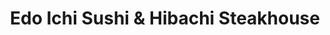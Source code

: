 ---
layout: place
title: "Edo Ichi Sushi & Hibachi Steakhouse"
permalink: /connecticut/wethersfield/edo-ichi-sushi-hibachi-steakhouse.html
stateAbbr: CT
stateName: Connecticut
cityName: Wethersfield
place_id: ChIJx0Ev0WFS5okR-A-waMC2kkY
photos:
  - name: >-
      places/ChIJx0Ev0WFS5okR-A-waMC2kkY/photos/AeeoHcL7l1S0xg8dEVNnwS-H_R2nTwouasd0oHhSdyIqBrHuRBxKOZbsWlQoEBEqPVbBXCqNP5GpZEbUnZff3gbqu59ZpG15WYZ4nDfNA73VRHjA5HIt36sbSZ1FW9B-Shba0ahu1pyt9OoVN5kWuzE_TO71FgQuryDmZDy-Q_MjeMjbJADaIeeOtwNJxMxtOqB-TfMTfh-uJ9Qj0VBkKaSbu27UdreZ0_zRmr1K3JwOqPJ7s3tJTt_y8LFJEksbiLPxe6Q3RhTK3iOTi64NA28-G6nYie6VwnZp2aOfGl6S2SFW_LY9rb_eqkZPrr9Ys4vJv8X_HjKwHotw1W9KC6j-0Rup6Gds4KYjyjFtnQECRZ79YbIvX5Op5SCDD4lr63ytjhmeD-Tc646DT_zP1XP_84IMnaVKo8r0VSLJfkAfeREO5A
    widthPx: 1930
    heightPx: 1542
    authorAttributions:
      - displayName: Alan Friedman
        uri: https://maps.google.com/maps/contrib/114479363244954313005
        photoUri: >-
          https://lh3.googleusercontent.com/a/ACg8ocJVOKFKynYGEfyuBxLp8S-p-M_VuDcvnlhVhrAxvn-0oHT7BQ=s100-p-k-no-mo
    flagContentUri: >-
      https://www.google.com/local/imagery/report/?cb_client=maps_api_places.places_api&image_key=!1e10!2sCIHM0ogKEICAgICm1dPuNQ&hl=en-US
    googleMapsUri: >-
      https://www.google.com/maps/place//data=!3m4!1e2!3m2!1sCIHM0ogKEICAgICm1dPuNQ!2e10!4m2!3m1!1s0x89e65261d12f41c7:0x4692b6c068b00ff8
  - name: >-
      places/ChIJx0Ev0WFS5okR-A-waMC2kkY/photos/AeeoHcLtcDmiIcvyzhaojWIUcqMzVie9IGJrCLyTnnq4rmZoVIpU4EnIJa4nXc_m_mntEyN-APSRDdtSaMuAHl1J1LvTRlx2g7Yf8hwg2aUl1ERWrLV6FnJaD8ZXUmdSYeNYgeXlKYg-fyz6vjU0AKAzPcgmZJhiRpZVOnVDMyjh2EXlqZMGl0tPVJkSLzN_s1cOCh3bGKmwA_P784GeSD-jPU20jofhZeqXydj927YjM4NR29nPtjI6TJIhwn2R_qOxPVw4Q4sAeZRNIcATrye-VGXZbt9yyTQIZycElzbABM6sQlnXqyrsteAPEHVoTitkjyXZ7koy4_Gt8Ky3aJepwMeyN-4CkhHKLMaRfJoVRLBKpRJx_fHveztOoa_wblqUg4IuVmWW4NfnCzEYEb65uIoSJ35hamCN1zRbNeO7VE8
    widthPx: 4032
    heightPx: 2268
    authorAttributions:
      - displayName: G Ghenadie
        uri: https://maps.google.com/maps/contrib/113837188354823993143
        photoUri: >-
          https://lh3.googleusercontent.com/a-/ALV-UjU8gwZ6vxNuvNz73aNu61glTN6nQUWIKOKyNKCsD7a7AW5EN-Vs=s100-p-k-no-mo
    flagContentUri: >-
      https://www.google.com/local/imagery/report/?cb_client=maps_api_places.places_api&image_key=!1e10!2sCIHM0ogKEICAgIDK35XzfQ&hl=en-US
    googleMapsUri: >-
      https://www.google.com/maps/place//data=!3m4!1e2!3m2!1sCIHM0ogKEICAgIDK35XzfQ!2e10!4m2!3m1!1s0x89e65261d12f41c7:0x4692b6c068b00ff8
  - name: >-
      places/ChIJx0Ev0WFS5okR-A-waMC2kkY/photos/AeeoHcKWdVQ_2VdQtnwg0x8CRzEo5sajErRhZMRBYXB1PlaQUiL5TcHBrYSuo21nNbaWGUcGUtVAlURinLQowqDuvnc0rygRIOxdjmjDz29eJFL8aSp5KnXgxZYG2X0Q3H9VXhc6SfgAdRdwOAh_uMWRQYw0WISpAiBFAgT5ZCbPPoFbkh6k-5uOVSFFpiyVO_NxFnbS4sxmtN8CrfXeZdkQeWM0x365MuTxzV1uTA7kewdJH96GJuL68NYi1xUugBR3qNuz1L4h5-5amAgfuRYATGwstaGy50muC4bTSLrgvLgncy7aYgOwkUsr8HGPkN_bjHeuoNMxx1kQQgGgdX6Z6LWf3mLuZx2uueu_Ui2Er6lo7QJSYQSEGZBOg8IThXudX11TRWffnKt_FgLFwTGf2-_0yF5SoYyz87-TjqCRaqo6LQ
    widthPx: 4000
    heightPx: 1848
    authorAttributions:
      - displayName: Stan Shargors
        uri: https://maps.google.com/maps/contrib/100046073997222499358
        photoUri: >-
          https://lh3.googleusercontent.com/a-/ALV-UjXBcSxyoGE8GqdAsBqoMKjSVNR9pSYuOHXz9QZstALWxS_B9Emx=s100-p-k-no-mo
    flagContentUri: >-
      https://www.google.com/local/imagery/report/?cb_client=maps_api_places.places_api&image_key=!1e10!2sCIHM0ogKEICAgID_1LWKWQ&hl=en-US
    googleMapsUri: >-
      https://www.google.com/maps/place//data=!3m4!1e2!3m2!1sCIHM0ogKEICAgID_1LWKWQ!2e10!4m2!3m1!1s0x89e65261d12f41c7:0x4692b6c068b00ff8
  - name: >-
      places/ChIJx0Ev0WFS5okR-A-waMC2kkY/photos/AeeoHcLq-EgKB0jxOjQyPgFbmtk8UiUhhsUeiURVTqP16T0N5ShugwnxSMzeBFFBNRj5Mw6N6BuE_M8tvQ95o3PY946Yct3_lzLDgdan5m62plEWKqlYOglvwaYlYLH88LDTHrSrWxTZz9JIrX_BMzYIL1bxDfxTha-FVsBrB18IPgf1jUf5mrnM4fwzz_4sjB193jGhKRhMurwLxTaGOHjbjrzjqElMczaXtPS3PgwMnoZ2Vz5Hoc9pVOOmFs_CkZ9RIEM7JWTSo-eXXR6LIsaoZXJ3zBX_liXDYwi7PVVuZ43yD746hw5tSvcDvHVdqPrG0yfq4amcSR-bkcx2rqNCvCDFPl_vpK_qDjk31PjHqENyuyjUi--e6C_k9VkJDAs6yLvIoGka_gaFc1ozWKgNNIfs5EomgfsjmyJqGnzuEAQxOJ1Q
    widthPx: 4000
    heightPx: 2252
    authorAttributions:
      - displayName: Mr. T
        uri: https://maps.google.com/maps/contrib/106952581615837465238
        photoUri: >-
          https://lh3.googleusercontent.com/a-/ALV-UjX6wNhSlwBSyuTvOGV7oF85KuFhvEMZu87UvLclzKqkkM9ksAIcMQ=s100-p-k-no-mo
    flagContentUri: >-
      https://www.google.com/local/imagery/report/?cb_client=maps_api_places.places_api&image_key=!1e10!2sCIHM0ogKEICAgIDXuOqv7QE&hl=en-US
    googleMapsUri: >-
      https://www.google.com/maps/place//data=!3m4!1e2!3m2!1sCIHM0ogKEICAgIDXuOqv7QE!2e10!4m2!3m1!1s0x89e65261d12f41c7:0x4692b6c068b00ff8
  - name: >-
      places/ChIJx0Ev0WFS5okR-A-waMC2kkY/photos/AeeoHcINDouy9dvuQUJlW9zYSth5W0cpqhoiCzFHoKcVrtVUaCw3pXbZdGlAArq3mjzkU9OKvlrJSC4VPYmjOFTfP-tNg1ULB5-GwpXy0xiEADPZFOerrs_M3UiD9_uUkAFsGiKnQGdBiHT3KX_uhOka8C-ibXCUNieEWb4Mvjw9Lz1DDrQQWNkvJmVGzXA6OR6CQciZd8NndGZOWEZ_pioNUJWcy2rcC0FnwaW_zM4UzGqoMyJOs6gRt3Uiqkyew-wMOjUH-5Q6ugjVF63eA4GoxeZhGlFv9l-MstlkZ7AQUhW0iO92MAfJz9j2t_TWn2P79E8CJjbvJ5F84mUGKKU2nbkz2PnPXbiBU0awEfzRqQtRdxic3yglKtfgiSuUdldJosrzSk0HAhc17if5ugm87ULtERKzjKzhwMvBcM2DIo_snBmUdjLlVDtlnnSApEFL
    widthPx: 4080
    heightPx: 3072
    authorAttributions:
      - displayName: peter hertzog
        uri: https://maps.google.com/maps/contrib/105100429960606918630
        photoUri: >-
          https://lh3.googleusercontent.com/a-/ALV-UjWaRh9oPJdjsWgDypAOoyS5cBlQYX93-vPS9HCd1u6CCR198box=s100-p-k-no-mo
    flagContentUri: >-
      https://www.google.com/local/imagery/report/?cb_client=maps_api_places.places_api&image_key=!1e10!2sCIABIhAGbwPTJSBu2WfRq_EABRtT&hl=en-US
    googleMapsUri: >-
      https://www.google.com/maps/place//data=!3m4!1e2!3m2!1sCIABIhAGbwPTJSBu2WfRq_EABRtT!2e10!4m2!3m1!1s0x89e65261d12f41c7:0x4692b6c068b00ff8
  - name: >-
      places/ChIJx0Ev0WFS5okR-A-waMC2kkY/photos/AeeoHcKce7cVu_6rS5PtBegpds9Ei_IGi_t0Dl1rRfcPGnzE1aEJxDJ5zIBbwoWe8fz6utPhbhcugIClNLXKJm6MJrEi4C3gklEcEpO1jNisHAg94rlpavA2Bcpjciwvxvzf20GEdjh4IY6ho1EAKV4YwsOBIcaeF6ReD9gCKKkBbK5g6bCFIvGgKl4Rtn2x4QLCYl0V_R2kE87SR2jFawMyBI_gwDtc66Vy1n_wOu2HqhBJC0dIQ0Ag2H05xvqWxRz5BnwH78T8X3eMy1vfrpoGacxtNXVNMeu7HirvqSc0Nrw_PDNG0dRhtxST80AM9Yh0to-SZYKVAH8z1cx_LvihDUQZQtQkf_2DcxHyO5prssgwL9eft8z-57jE0D3KLU8QuumEfykmFIS81T78LeIZVoXrs3lIxya2e-ACNqisevQ
    widthPx: 4080
    heightPx: 3072
    authorAttributions:
      - displayName: Sarah Mancini (Sarahcat)
        uri: https://maps.google.com/maps/contrib/117575925869836263666
        photoUri: >-
          https://lh3.googleusercontent.com/a-/ALV-UjWMBz9EGI4GyNutXHsxAb2ZNuSdQbyg3SacHG4oVnsixak9B0b_hw=s100-p-k-no-mo
    flagContentUri: >-
      https://www.google.com/local/imagery/report/?cb_client=maps_api_places.places_api&image_key=!1e10!2sCIHM0ogKEICAgICT2qTTWg&hl=en-US
    googleMapsUri: >-
      https://www.google.com/maps/place//data=!3m4!1e2!3m2!1sCIHM0ogKEICAgICT2qTTWg!2e10!4m2!3m1!1s0x89e65261d12f41c7:0x4692b6c068b00ff8
  - name: >-
      places/ChIJx0Ev0WFS5okR-A-waMC2kkY/photos/AeeoHcIGgooD92EFEB6pMAm6YONTnyPFRjL2Gg8oXPBQXtufqMHTR66bWvxOH9Hq5I1ZWhonwQsbeeQEAH9SJIYSGfl-99xIktOZZQGEPRq_rEejqYammZkV1DdVTCaBOo8nr3cvLnYHkSGtidmPVnE8n7aJH2f0A_sQ4AaZawyGFWQE4fd2MrQnshN5E-q2HvbbiDKkRZj7_YpWXRokVAFpRT0yGhk9kZKxZap6w7o0O_DEmeyLf5-I0wiTfS80bT-qKGbQNYSyFmZgc7yLaOM4dYNLCmJD9P-spQ_YFaMFk8CzjDL29grfbT3H0eLjFp-L6IUb1vMtT_Rgo1ipvwa9GGob2GTNngv4xU0iOv8pqhbRJ1QsI5FXkYTP-fTTKQywPkdCeYZ4gD0zRnnueIwi9q242n0iwRHEjHHZXrbsA2zU8FOA
    widthPx: 3024
    heightPx: 4032
    authorAttributions:
      - displayName: Thuy-Linh Phan
        uri: https://maps.google.com/maps/contrib/117884681600895533560
        photoUri: >-
          https://lh3.googleusercontent.com/a-/ALV-UjWUwmdVVI_OWD2hQHZjGISKEUM1v7-6l1hmPivJfV0wl1uFu_kt0w=s100-p-k-no-mo
    flagContentUri: >-
      https://www.google.com/local/imagery/report/?cb_client=maps_api_places.places_api&image_key=!1e10!2sCIHM0ogKEICAgIDF346E9QE&hl=en-US
    googleMapsUri: >-
      https://www.google.com/maps/place//data=!3m4!1e2!3m2!1sCIHM0ogKEICAgIDF346E9QE!2e10!4m2!3m1!1s0x89e65261d12f41c7:0x4692b6c068b00ff8
  - name: >-
      places/ChIJx0Ev0WFS5okR-A-waMC2kkY/photos/AeeoHcLBEes_WRl3N3uT5YrHt-4PWUYXvI_tQvz9MCv29kDGX5iIOak_G2Xv_dBhS7w0TH3HCrF-_EPZWlHelFuBTzOgsUSmBlKIdMc61pbh7P_mnOh7I1Le_qoq1iWJpPY8ELkE4DgNutKq_8wOb1YekjjuwfkZSaR9G1hPwe-YXncQZsQy5U9FPgoRKkyrCLC-TN4vYSjfQi-2IX1TiWHnPDOUo0Q0hUFrChh_xiOnL1486xnzunispSx9604ah87DnhFZuvH4F1eFhM8Fv9TnJ_yp8VTukVmk5EMIH3pKUMGfW42smeRDDT02PjnW_HPmIcz-t4Sekzj4d3pexnKyLWcBfSFeBPbdChaTcxXFVCCBkoRglCtQqwOUmpxJk8oV93mVGiLAR_wPBD4hb9CEmCm6FeGW9PZvyT7B5Q4X8NC1UzZW
    widthPx: 3024
    heightPx: 4032
    authorAttributions:
      - displayName: Khanhlinh Le Begin
        uri: https://maps.google.com/maps/contrib/116539779242401821717
        photoUri: >-
          https://lh3.googleusercontent.com/a/ACg8ocLJ5vfzYjcB3L2PtRmSWZxL-nmwCMIBRFIdheRF4UQmr3Ybgw=s100-p-k-no-mo
    flagContentUri: >-
      https://www.google.com/local/imagery/report/?cb_client=maps_api_places.places_api&image_key=!1e10!2sCIHM0ogKEICAgID-7-7m1QE&hl=en-US
    googleMapsUri: >-
      https://www.google.com/maps/place//data=!3m4!1e2!3m2!1sCIHM0ogKEICAgID-7-7m1QE!2e10!4m2!3m1!1s0x89e65261d12f41c7:0x4692b6c068b00ff8
  - name: >-
      places/ChIJx0Ev0WFS5okR-A-waMC2kkY/photos/AeeoHcKQgHkYqtORWQMVSbkLHn5z8RhaSr_5F9Gs5Sx3SdsWgf7ExMfWxN-gxVBBlWLewzq-_-sAAYjx8gkhoBkfPYPbkJuQkA5EHgs10MEh9Og_it9AX1GaQivrIPYQECYHFkm6oRxIdCl7YMwzh_gAxA3seKSIXpKPLyXOJfJiwDEif1WpU9BHO0zQqY9lSO98dt62reAAVrl4aj-XMvrMvdFgMuSWRRXEp04LHgCk9-4eD7pjJFGDaSF5BYBVdf1HnOo-HET-HqIyraFjUN1UYrkgcZNHV7xyBhMzIuXtohr4YLIPeJPbVQYQsanGe2IDXa9hzRM9ExVL8oiAqyqcmVpKfGnIpWQekkyWVzMNOBqiB7MByxl0Mp3_vGqDsTlIU_Gj_0ciPmJYowRWGMBjiLz6SxFcFkQKhfNfwQF6zHtz9D3R
    widthPx: 4000
    heightPx: 1848
    authorAttributions:
      - displayName: Stan Shargors
        uri: https://maps.google.com/maps/contrib/100046073997222499358
        photoUri: >-
          https://lh3.googleusercontent.com/a-/ALV-UjXBcSxyoGE8GqdAsBqoMKjSVNR9pSYuOHXz9QZstALWxS_B9Emx=s100-p-k-no-mo
    flagContentUri: >-
      https://www.google.com/local/imagery/report/?cb_client=maps_api_places.places_api&image_key=!1e10!2sCIHM0ogKEICAgID_1LWK-QE&hl=en-US
    googleMapsUri: >-
      https://www.google.com/maps/place//data=!3m4!1e2!3m2!1sCIHM0ogKEICAgID_1LWK-QE!2e10!4m2!3m1!1s0x89e65261d12f41c7:0x4692b6c068b00ff8
  - name: >-
      places/ChIJx0Ev0WFS5okR-A-waMC2kkY/photos/AeeoHcLV3A8jcnG4u2sG-34lKvU4D9BUWDPPk-e2_8rBGmY7KnUkRpc6acfCQyuew_F3oR9dTQ1ekre6SPPg8rlzFMlQ51DJuOlVRw8S3oPhJ8ziFxA9L60Kc2KpXPvMEmQXnQAHcJw3lF0jeZamBT1c8XLtlKdEDK5itj_mo-W43QoEcbFu41MOpfYZt9956Oa-j7OYR5WuOIbmRLjtxZnAS4JF7GKsldDi1UtMo-PeO2Gp5doKa_d-TaaGND23c6l57Cv_Yhr7MTTK6wKRYbbJprlgldQOzgVzErcWh32JESDihdEEn0B_jFpvvYH73Km6ei73m00lLwYpNtgyqb71mWJRpHyOlwmp78B9b38iKdRheSQcvQ_GlBnNnRYn0eHvg2kC77GXeOESVNk-WXlrNFm97biNZC2Ug-rWLVjk5-Lbgoxr
    widthPx: 4000
    heightPx: 3000
    authorAttributions:
      - displayName: HONGTAE CHOE
        uri: https://maps.google.com/maps/contrib/103335727388254604895
        photoUri: >-
          https://lh3.googleusercontent.com/a/ACg8ocKh9ptj7zi4H41x-37C0vX3BH45kCfE5GROKJzUNrb-CxujKQ=s100-p-k-no-mo
    flagContentUri: >-
      https://www.google.com/local/imagery/report/?cb_client=maps_api_places.places_api&image_key=!1e10!2sCIHM0ogKEICAgIDR5rHqygE&hl=en-US
    googleMapsUri: >-
      https://www.google.com/maps/place//data=!3m4!1e2!3m2!1sCIHM0ogKEICAgIDR5rHqygE!2e10!4m2!3m1!1s0x89e65261d12f41c7:0x4692b6c068b00ff8
address: 580 Silas Deane Hwy, Wethersfield, CT 06109, USA
street: 580 Silas Deane Hwy
city: Wethersfield
state: CT
zip: '06109'
country: USA
neighborhood: null
latitude: '41.709614'
longitude: '-72.662150'
accessibility_options:
  wheelchairAccessibleParking: true
  wheelchairAccessibleEntrance: true
  wheelchairAccessibleRestroom: true
  wheelchairAccessibleSeating: true
business_status: OPERATIONAL
name: Edo Ichi Sushi & Hibachi Steakhouse
google_maps_links:
  directionsUri: >-
    https://www.google.com/maps/dir//''/data=!4m7!4m6!1m1!4e2!1m2!1m1!1s0x89e65261d12f41c7:0x4692b6c068b00ff8!3e0
  placeUri: https://maps.google.com/?cid=5085327866761056248
  writeAReviewUri: >-
    https://www.google.com/maps/place//data=!4m3!3m2!1s0x89e65261d12f41c7:0x4692b6c068b00ff8!12e1
  reviewsUri: >-
    https://www.google.com/maps/place//data=!4m4!3m3!1s0x89e65261d12f41c7:0x4692b6c068b00ff8!9m1!1b1
  photosUri: >-
    https://www.google.com/maps/place//data=!4m3!3m2!1s0x89e65261d12f41c7:0x4692b6c068b00ff8!10e5
primary_type: Sushi Restaurant
opening_hours:
  regular: null
  current: null
secondary_opening_hours:
  regular:
    weekdayDescriptions: null
    type: null
  current:
    weekdayDescriptions: null
    type: null
phone: (860) 436-4444
price_level: PRICE_LEVEL_MODERATE
price_range: $20 &ndash; $30
rating: '4.5'
rating_count: 799
website: https://www.edoichisushihibachi.com/
description: >-
  Modern, colorful Japanese restaurant serving sushi, noodles, hibachi fare &
  more.
reviews:
  - name: >-
      places/ChIJx0Ev0WFS5okR-A-waMC2kkY/reviews/ChdDSUhNMG9nS0VJQ0FnSURfcEx2bHlBRRAB
    relativePublishTimeDescription: 2 months ago
    rating: 5
    text:
      text: >-
        What a great place to visit! We went there for an early dinner as a
        family.  The restaurant was very clean and the service was very
        friendly. We felt like we were taken care of really well. The food was
        terrific! They used fresh, high-quality ingredients which made
        everything we ordered taste awesome! Will definitely be back when going
        to that area.
      languageCode: en
    originalText:
      text: >-
        What a great place to visit! We went there for an early dinner as a
        family.  The restaurant was very clean and the service was very
        friendly. We felt like we were taken care of really well. The food was
        terrific! They used fresh, high-quality ingredients which made
        everything we ordered taste awesome! Will definitely be back when going
        to that area.
      languageCode: en
    authorAttribution:
      displayName: Stan Shargors
      uri: https://www.google.com/maps/contrib/100046073997222499358/reviews
      photoUri: >-
        https://lh3.googleusercontent.com/a-/ALV-UjXBcSxyoGE8GqdAsBqoMKjSVNR9pSYuOHXz9QZstALWxS_B9Emx=s128-c0x00000000-cc-rp-mo-ba5
    publishTime: '2025-01-21T22:50:11.024355Z'
    flagContentUri: >-
      https://www.google.com/local/review/rap/report?postId=ChdDSUhNMG9nS0VJQ0FnSURfcEx2bHlBRRAB&d=17924085&t=1
    googleMapsUri: >-
      https://www.google.com/maps/reviews/data=!4m6!14m5!1m4!2m3!1sChdDSUhNMG9nS0VJQ0FnSURfcEx2bHlBRRAB!2m1!1s0x89e65261d12f41c7:0x4692b6c068b00ff8
  - name: >-
      places/ChIJx0Ev0WFS5okR-A-waMC2kkY/reviews/ChZDSUhNMG9nS0VJQ0FnSURfazVQb1N3EAE
    relativePublishTimeDescription: 2 months ago
    rating: 5
    text:
      text: >-
        One of my favorite hibachi spots in CT. I usually order on door dash but
        decided to sit down for dinner. Everything is seasoned to perfection.
        The combination plates are the best way to go. I usually order the
        lobster but the salmon was great! I would recommend for a birthday
        celebration or just a cozy dinner in the house.
      languageCode: en
    originalText:
      text: >-
        One of my favorite hibachi spots in CT. I usually order on door dash but
        decided to sit down for dinner. Everything is seasoned to perfection.
        The combination plates are the best way to go. I usually order the
        lobster but the salmon was great! I would recommend for a birthday
        celebration or just a cozy dinner in the house.
      languageCode: en
    authorAttribution:
      displayName: Desiree Marie
      uri: https://www.google.com/maps/contrib/109612518364255245327/reviews
      photoUri: >-
        https://lh3.googleusercontent.com/a/ACg8ocKDOT82sGxMdUWSddFTmPAKgzB41Mb8gt_hVUpWV4_8XfxMUZk=s128-c0x00000000-cc-rp-mo-ba3
    publishTime: '2025-01-26T21:30:09.134382Z'
    flagContentUri: >-
      https://www.google.com/local/review/rap/report?postId=ChZDSUhNMG9nS0VJQ0FnSURfazVQb1N3EAE&d=17924085&t=1
    googleMapsUri: >-
      https://www.google.com/maps/reviews/data=!4m6!14m5!1m4!2m3!1sChZDSUhNMG9nS0VJQ0FnSURfazVQb1N3EAE!2m1!1s0x89e65261d12f41c7:0x4692b6c068b00ff8
  - name: >-
      places/ChIJx0Ev0WFS5okR-A-waMC2kkY/reviews/ChZDSUhNMG9nS0VJQ0FnTUNnM1Bxekp3EAE
    relativePublishTimeDescription: a month ago
    rating: 5
    text:
      text: >-
        We were here for valentines day, we had to wait for an hour after
        reserving but the food was worth it,


        Shrimp tempura roll and Chicken Fried Rice was amazing 😍😍❤️
      languageCode: en
    originalText:
      text: >-
        We were here for valentines day, we had to wait for an hour after
        reserving but the food was worth it,


        Shrimp tempura roll and Chicken Fried Rice was amazing 😍😍❤️
      languageCode: en
    authorAttribution:
      displayName: sharanya PSR
      uri: https://www.google.com/maps/contrib/100811791346655952243/reviews
      photoUri: >-
        https://lh3.googleusercontent.com/a-/ALV-UjX9P6sXPZF3u1WT_9bZ4QNUiUd8k2gcXAtWZVOcYJXvhk5YYs7B=s128-c0x00000000-cc-rp-mo-ba4
    publishTime: '2025-02-15T03:55:04.867241Z'
    flagContentUri: >-
      https://www.google.com/local/review/rap/report?postId=ChZDSUhNMG9nS0VJQ0FnTUNnM1Bxekp3EAE&d=17924085&t=1
    googleMapsUri: >-
      https://www.google.com/maps/reviews/data=!4m6!14m5!1m4!2m3!1sChZDSUhNMG9nS0VJQ0FnTUNnM1Bxekp3EAE!2m1!1s0x89e65261d12f41c7:0x4692b6c068b00ff8
  - name: >-
      places/ChIJx0Ev0WFS5okR-A-waMC2kkY/reviews/ChdDSUhNMG9nS0VJQ0FnSURGMzQ2RXBRRRAB
    relativePublishTimeDescription: a year ago
    rating: 5
    text:
      text: >-
        Went here to celebrate a mutual friend coming to visit. This fantastic
        hibachi restaurant also offers a wide selection of sushi and specialty
        rolls.


        The atmosphere was lively and energetic. The restaurant has modern and
        stylish decor, creating a welcoming and comfortable dining environment.
        The cocktails were delicious and I would definitely come back for a
        happy hour!


        I really enjoyed the creative and flavorful sushi rolls, every bite was
        a delight. The skilled hibachi chef put on an entertaining show and the
        hibachi dishes were cooked to perfection (I had the lobster and steak
        combo).


        Overall, this is a great place to enjoy a memorable meal with friends or
        family.
      languageCode: en
    originalText:
      text: >-
        Went here to celebrate a mutual friend coming to visit. This fantastic
        hibachi restaurant also offers a wide selection of sushi and specialty
        rolls.


        The atmosphere was lively and energetic. The restaurant has modern and
        stylish decor, creating a welcoming and comfortable dining environment.
        The cocktails were delicious and I would definitely come back for a
        happy hour!


        I really enjoyed the creative and flavorful sushi rolls, every bite was
        a delight. The skilled hibachi chef put on an entertaining show and the
        hibachi dishes were cooked to perfection (I had the lobster and steak
        combo).


        Overall, this is a great place to enjoy a memorable meal with friends or
        family.
      languageCode: en
    authorAttribution:
      displayName: Thuy-Linh Phan
      uri: https://www.google.com/maps/contrib/117884681600895533560/reviews
      photoUri: >-
        https://lh3.googleusercontent.com/a-/ALV-UjWUwmdVVI_OWD2hQHZjGISKEUM1v7-6l1hmPivJfV0wl1uFu_kt0w=s128-c0x00000000-cc-rp-mo-ba5
    publishTime: '2023-11-12T05:02:50.965234Z'
    flagContentUri: >-
      https://www.google.com/local/review/rap/report?postId=ChdDSUhNMG9nS0VJQ0FnSURGMzQ2RXBRRRAB&d=17924085&t=1
    googleMapsUri: >-
      https://www.google.com/maps/reviews/data=!4m6!14m5!1m4!2m3!1sChdDSUhNMG9nS0VJQ0FnSURGMzQ2RXBRRRAB!2m1!1s0x89e65261d12f41c7:0x4692b6c068b00ff8
  - name: >-
      places/ChIJx0Ev0WFS5okR-A-waMC2kkY/reviews/ChdDSUhNMG9nS0VJQ0FnTUNndTRMd2xRRRAB
    relativePublishTimeDescription: a month ago
    rating: 1
    text:
      text: >-
        Manager slammed the door open because he was upset I didn’t like my
        drink that was full of drink mix extremely sweet mango peach puree… they
        forgot the jalapeño in my sushi and still charged me for jalapeño.  We
        spent over $150 on food, sushi and drinks and still kicked us out after
        sitting for 30 mins my food was still steaming.  Sad part is the food
        was great …. Sucks I won’t be back … horrible attitude from the male
        manager.
      languageCode: en
    originalText:
      text: >-
        Manager slammed the door open because he was upset I didn’t like my
        drink that was full of drink mix extremely sweet mango peach puree… they
        forgot the jalapeño in my sushi and still charged me for jalapeño.  We
        spent over $150 on food, sushi and drinks and still kicked us out after
        sitting for 30 mins my food was still steaming.  Sad part is the food
        was great …. Sucks I won’t be back … horrible attitude from the male
        manager.
      languageCode: en
    authorAttribution:
      displayName: Alicia Andrews
      uri: https://www.google.com/maps/contrib/115223880312278306288/reviews
      photoUri: >-
        https://lh3.googleusercontent.com/a-/ALV-UjVolElSg6aZPnJad89pFCQcs1RxJws1alX_1chUMZ2cR9Jtm4TH=s128-c0x00000000-cc-rp-mo-ba3
    publishTime: '2025-02-21T03:32:09.317723Z'
    flagContentUri: >-
      https://www.google.com/local/review/rap/report?postId=ChdDSUhNMG9nS0VJQ0FnTUNndTRMd2xRRRAB&d=17924085&t=1
    googleMapsUri: >-
      https://www.google.com/maps/reviews/data=!4m6!14m5!1m4!2m3!1sChdDSUhNMG9nS0VJQ0FnTUNndTRMd2xRRRAB!2m1!1s0x89e65261d12f41c7:0x4692b6c068b00ff8
parking_options:
  freeParkingLot: true
  freeStreetParking: true
  valetParking: false
payment_options:
  acceptsCreditCards: true
  acceptsDebitCards: true
  acceptsCashOnly: false
  acceptsNfc: true
allow_dogs: null
curbside_pickup: false
delivery: true
dine_in: true
good_for_children: true
good_for_groups: true
good_for_sports: false
live_music: false
menu_for_children: true
outdoor_seating: true
reservable: true
restroom: true
serves_beer: true
serves_breakfast: false
serves_brunch: false
serves_cocktails: true
serves_coffee: true
serves_dinner: true
serves_dessert: true
serves_lunch: true
serves_vegetarian_food: true
serves_wine: true
takeout: true

---
